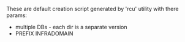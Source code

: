 These are default creation script generated by 'rcu' utility with there params:
- multiple DBs - each dir is a separate version
- PREFIX INFRADOMAIN
